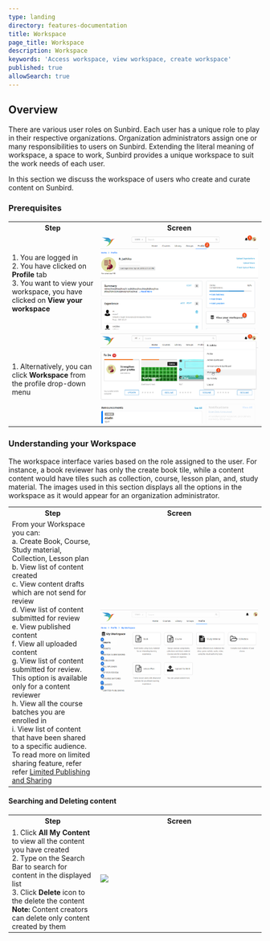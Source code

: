 ```yaml
---
type: landing
directory: features-documentation
title: Workspace
page_title: Workspace
description: Workspace
keywords: 'Access workspace, view workspace, create workspace'
published: true
allowSearch: true
---
```

## Overview
There are various user roles on Sunbird. Each user has a unique role to play in their respective organizations. Organization administrators assign one or many responsibilities to users on Sunbird. Extending the literal meaning of workspace, a space to work, Sunbird provides a unique workspace to suit the work needs of each user.  

In this section we discuss the workspace of users who create and curate content on Sunbird.

### Prerequisites

<table>
  <tr>
    <th style="width:35%;">Step</th>
    <th style="width:65%;">Screen</th>
  </tr>
  <tr>
    <td>1. You are logged in <br>2. You have clicked on <b>Profile</b> tab <br>3. You want to view your workspace, you have clicked on <b>View your workspace</b> 
       </td>
      <td><img src="pages/features-documentation/images/workspace/prerequisite2.png"></td>
  </tr>
    <tr>
      <td>1. Alternatively, you can click <b>Workspace</b> from the profile drop-down menu</td>
      <td><img src="pages/features-documentation/images/workspace/prerequisite1.png"></td>
  </tr>
  </table>

### Understanding your Workspace

The workspace interface varies based on the role assigned to the user. For instance, a book reviewer has only the create book tile, while a content content would have tiles such as collection, course, lesson plan, and, study material. The images used in this section displays all the options in the workspace as it would appear for an organization administrator.

<table>
  <tr>
    <th style="width:35%;">Step</th>
    <th style="width:65%;">Screen</th>
  </tr>
  <tr>
    <td>From your Workspace you can: <br>a. Create Book, Course, Study material, Collection, Lesson plan <br>b. View list of content created <br>c. View content drafts which are not send for review <br>d. View list of content submitted for review <br>e. View published content <br>f. View all uploaded content <br>g. View list of content submitted for review. This option is available only for a content reviewer <br>h. View all the course batches you are enrolled in <br>i. View list of content that have been shared to a specific audience. To read more on limited sharing feature, refer refer <a href="features-documentation/limitedpublishnshare" target="_blank">Limited Publishing and Sharing</a>
    </td>
    <td><img src="pages/features-documentation/images/workspace/workspace1.png"></td>
  </tr>
  </table>
  
#### Searching and Deleting content
<table>
  <tr>
    <th style="width:35%;">Step</th>
    <th style="width:65%;">Screen</th>
  </tr>
  <tr>
  <td>1. Click <b>All My Content</b> to view all the content you have created <br>2. Type on the Search Bar to search for content in the displayed list <br>3. Click <b>Delete</b> icon to the delete the content  <br><b>Note:</b> Content creators can delete only content created by them
  </td>
    <td><img src="pages/features-documentation/images/workspace/allmycontent.png"></td>
  </tr>
  </table>

